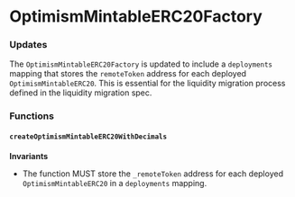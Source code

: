 # OptimismMintableERC20Factory

### Updates

The `OptimismMintableERC20Factory` is updated to include a `deployments` mapping
that stores the `remoteToken` address for each deployed `OptimismMintableERC20`.
This is essential for the liquidity migration process defined in the liquidity migration spec.

### Functions

#### `createOptimismMintableERC20WithDecimals`

**Invariants**

- The function MUST store the `_remoteToken` address for each deployed `OptimismMintableERC20` in a `deployments` mapping.
